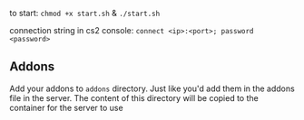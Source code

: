 to start: `chmod +x start.sh` & `./start.sh`

connection string in cs2 console: `connect <ip>:<port>; password <password>`

## Addons

Add your addons to `addons` directory. Just like you'd add them in the addons file in the server. The content of this directory will be copied to the container for the server to use
